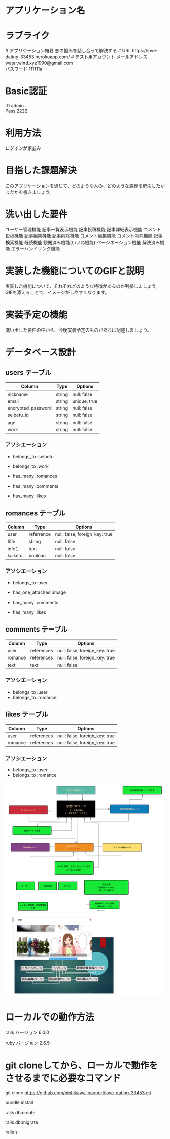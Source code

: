 # アプリケーション名
<h1>ラブライク</h1>
# アプリケーション概要
恋の悩みを話し合って解決する
# URL
https://love-dating-33453.herokuapp.com/
# テスト用アカウント
メールアドレス watar.wind.xyz1990@gmail.com<br>
パスワード     111111a

# Basic認証
ID   admin<br>
Pass 2222<br>

# 利用方法
ログインが家並み

# 目指した課題解決

このアプリケーションを通じて、どのような人の、どのような課題を解決したかったかを書きましょう。

# 洗い出した要件

ユーザー管理機能
記事一覧表示機能
記事投稿機能
記事詳細表示機能
コメント投稿機能
記事編集機能
記事削除機能
コメント編集機能
コメント削除機能
記事検索機能
既読機能
観閲済み機能(いいね機能)
ページネーション機能
解決済み機能
エラーハンドリング機能

# 実装した機能についてのGIFと説明

実装した機能について、それぞれどのような特徴があるのか列挙しましょう。GIFを添えることで、イメージがしやすくなります。

# 実装予定の機能

洗い出した要件の中から、今後実装予定のものがあれば記述しましょう。

# データベース設計   

## users テーブル                              
| Column             | Type   | Options      |
| --------           | ------ | -----------  |
| nickname           | string | null: false  |
| email              | string | unique: true |
| encrypted_password | string | null: false  |
| seibetu_id         | string | null: false  |
| age                | string | null: false  |
| work               | string | null: false  |

### アソシエーション
- belongs_to :seibetu
- belongs_to :work

- has_many :romances
- has_many :comments
- has_many :likes


## romances テーブル
| Column           | Type       | Options     |
| ------           | ------     | ----------- |
| user             | referrence | null: false, foreign_key: true |
| title            | string     | null: false |
| info1            | text       | null: false |
| kaiketu          | boolean    | null: false |


### アソシエーション
- belongs_to :user

- has_one_attached :image
- has_many         :comments
- has_many         :likes

## comments テーブル

| Column     | Type       | Options                        |
| ------     | ---------- | ------------------------------ |
| user       | references | null: false, foreign_key: true |
| romance    | references | null: false, foreign_key: true |
| text       | text       | null: false |

### アソシエーション

- belongs_to :user
- belongs_to :romance

## likes テーブル
| Column     | Type       | Options                        |
| ------     | ---------- | ------------------------------ |
| user       | references | null: false, foreign_key: true |
| romance    | references | null: false, foreign_key: true |

### アソシエーション
- belongs_to :user
- belongs_to :romance

![ER image](ER.png)

# ローカルでの動作方法

rails バージョン 6.0.0

ruby  バージョン 2.6.5

<h1>git cloneしてから、ローカルで動作をさせるまでに必要なコマンド</h1>

git clone https://github.com/nishikawa-naonori/love-dating-33453.git

bundle install

rails db:create

rails db:migrate

rails s